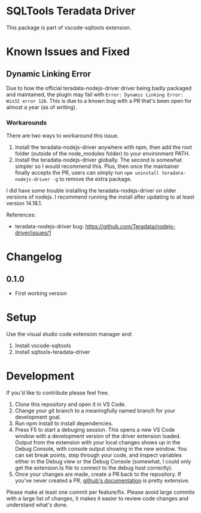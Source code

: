 <!-- @format -->

# SQLTools Teradata Driver

This package is part of vscode-sqltools extension.

# Known Issues and Fixed

## Dynamic Linking Error

Due to how the official teradata-nodejs-driver driver being badly packaged and maintained, the plugin may fail with `Error: Dynamic Linking Error: Win32 error 126`.
This is due to a known bug with a PR that's been open for almost a year (as of writing).

### Workarounds

There are two ways to workaround this issue.

1. Install the teradata-nodejs-driver anywhere with npm, then add the root folder (outside of the node_modules folder) to your environment PATH.
2. Install the teradata-nodejs-driver globally. The second is somewhat simpler so I would recommend this. Plus, then once the maintainer finally accepts the PR, users can simply run `npm uninstall teradata-nodejs-driver -g` to remove the extra package.

I did have some trouble installing the teradata-nodejs-driver on older versions of nodejs. I recommend running the install after updating to at least version 14.18.1.

References:

- teradata-nodejs-driver bug: https://github.com/Teradata/nodejs-driver/issues/1

# Changelog

## 0.1.0

- First working version

# Setup

Use the visual studio code extension manager and:

1. Install vscode-sqltools
2. Install sqltools-teradata-driver

# Development

If you'd like to contribute please feel free.

1. Clone this repository and open it in VS Code.
2. Change your git branch to a meaningfully named branch for your development goal.
3. Run npm install to install dependencies.
4. Press F5 to start a debuging session. This opens a new VS Code window with a development version of the driver extension loaded. Output from the extension with your local changes shows up in the Debug Console, with console output showing in the new window. You can set break points, step through your code, and inspect variables either in the Debug view or the Debug Console (somewhat, I could only get the extension.ts file to connect to the debug host correctly).
5. Once your changes are made, create a PR back to the repository. If you've never created a PR, [github's documentation](https://docs.github.com/en/github/collaborating-with-pull-requests/proposing-changes-to-your-work-with-pull-requests/creating-a-pull-request) is pretty extensive.

Please make at least one commit per feature/fix. Please avoid large commits with a large list of changes, it makes it easier to review code changes and understand what's done.

